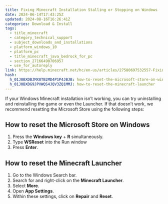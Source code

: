 ```yaml
---
title: Fixing Minecraft Installation Stalling or Stopping on Windows
date: 2024-06-14T17:43:25Z
updated: 2024-08-16T16:26:41Z
categories: Download & Install
tags:
  - title_minecraft
  - category_technical_support
  - subject_downloads_and_installations
  - platform_windows_10
  - platform_pc
  - title_minecraft_java_bedrock_for_pc
  - section_27166490706957
  - use_for_autoreply
link: https://help.minecraft.net/hc/en-us/articles/27580697532557-Fixing-Minecraft-Installation-Stalling-or-Stopping-on-Windows
hash:
  h_01J0BXDBJMX8TB2MD4P1P4JBJB: how-to-reset-the-microsoft-store-on-windows
  h_01J0BXDG9JPVWQS4JQV3ZQ1MMJ: how-to-reset-the-minecraft-launcher
---
```


If your Windows Minecraft installation isn’t working, you can try uninstalling and reinstalling the game or even the Launcher. If that doesn’t work, we recommend resetting the Microsoft Store using the following steps:

## How to reset the Microsoft Store on Windows

1.  Press the **Windows key** + **R** simultaneously.
2.  Type **WSReset** into the Run window
3.  Press **Enter**.

## How to reset the Minecraft Launcher

1.  Go to the Windows Search bar.
2.  Search for and right-click on the **Minecraft Launcher**.
3.  Select **More**.
4.  Open **App Settings**.
5.  Within these settings, click on **Repair** and **Reset**.
